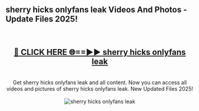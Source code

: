 <h2>sherry hicks onlyfans leak Videos And Photos - Update Files 2025!</h2>
<br>
<div align="center">
<h2><a href="https://linkcuts.com/hfmhzwbr" rel="nofollow">🔴 CLICK HERE 🌐==►► sherry hicks onlyfans leak</a></h2>
<br>
Get sherry hicks onlyfans leak and all content. Now you can access all videos and pictures of sherry hicks onlyfans leak. New Updated Files 2025!
<br>
<br>
<a href="https://linkcuts.com/hfmhzwbr" rel="nofollow" data-target="animated-image.originalLink"><img src="https://i.ibb.co.com/WyWwxjT/player-gif2.gif" alt="sherry hicks onlyfans leak" style="max-width: 100%; display: inline-block;" data-target="animated-image.originalImage"></a>
</div>
<br>